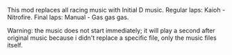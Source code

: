 This mod replaces all racing music with Initial D music.
Regular laps: Kaioh - Nitrofire.
Final laps: Manual - Gas gas gas.

Warning: the music does not start immediately; it will play a second after original music because i didn't replace a specific file, only the music files itself.
